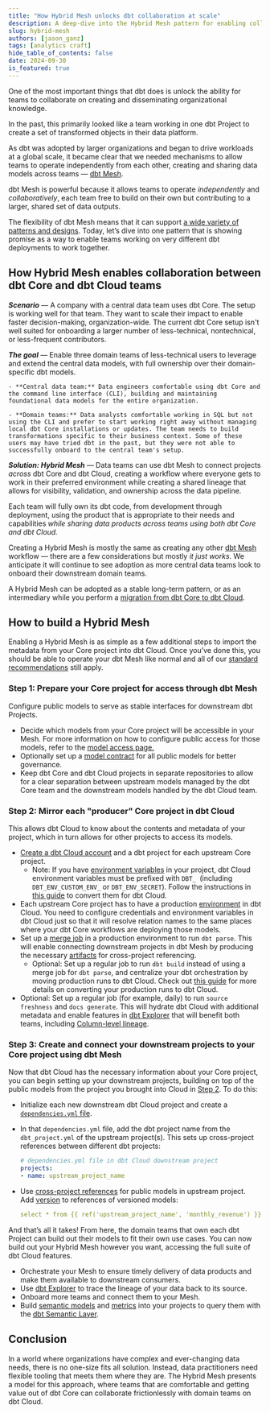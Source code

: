 ```yaml
---
title: "How Hybrid Mesh unlocks dbt collaboration at scale"
description: A deep-dive into the Hybrid Mesh pattern for enabling collaboration between domain teams using dbt Core and dbt Cloud. 
slug: hybrid-mesh
authors: [jason_ganz]
tags: [analytics craft]
hide_table_of_contents: false
date: 2024-09-30
is_featured: true
---
```


One of the most important things that dbt does is unlock the ability for teams to collaborate on creating and disseminating organizational knowledge.

In the past, this primarily looked like a team working in one dbt Project to create a set of transformed objects in their data platform.

As dbt was adopted by larger organizations and began to drive workloads at a global scale, it became clear that we needed mechanisms to allow teams to operate independently from each other, creating and sharing data models across teams &mdash; [dbt Mesh](/best-practices/how-we-mesh/mesh-1-intro).

<!-- truncate -->

dbt Mesh is powerful because it allows teams to operate _independently_ and _collaboratively_, each team free to build on their own but contributing to a larger, shared set of data outputs.

The flexibility of dbt Mesh means that it can support [a wide variety of patterns and designs](/best-practices/how-we-mesh/mesh-3-structures). Today, let’s dive into one pattern that is showing promise as a way to enable teams working on very different dbt deployments to work together.

## How Hybrid Mesh enables collaboration between dbt Core and dbt Cloud teams

**_Scenario_** &mdash; A company with a central data team uses dbt Core. The setup is working well for that team. They want to scale their impact to enable faster decision-making, organization-wide. The current dbt Core setup isn't well suited for onboarding a larger number of less-technical, nontechnical, or less-frequent contributors. 

**_The goal_** &mdash; Enable three domain teams of less-technical users to leverage and extend the central data models, with full ownership over their domain-specific dbt models.

    - **Central data team:** Data engineers comfortable using dbt Core and the command line interface (CLI), building and maintaining foundational data models for the entire organization.

    - **Domain teams:** Data analysts comfortable working in SQL but not using the CLI and prefer to start working right away without managing local dbt Core installations or updates. The team needs to build transformations specific to their business context. Some of these users may have tried dbt in the past, but they were not able to successfully onboard to the central team's setup.

**_Solution: Hybrid Mesh_** &mdash; Data teams can use dbt Mesh to connect projects *across* dbt Core and dbt Cloud, creating a workflow where everyone gets to work in their preferred environment while creating a shared lineage that allows for visibility, validation, and ownership across the data pipeline. 

Each team will fully own its dbt code, from development through deployment, using the product that is appropriate to their needs and capabilities _while sharing data products across teams using both dbt Core and dbt Cloud._

<Lightbox src="/img/blog/2024-09-30-hybrid-mesh/hybrid-mesh.png" width="75%" title="A before and after diagram highlighting how a Hybrid Mesh allows central data teams using dbt Core to work with domain data teams using dbt Cloud." />

Creating a Hybrid Mesh is mostly the same as creating any other [dbt Mesh](/guides/mesh-qs?step=1) workflow &mdash; there are a few considerations but mostly _it just works_. We anticipate it will continue to see adoption as more central data teams look to onboard their downstream domain teams. 

A Hybrid Mesh can be adopted as a stable long-term pattern, or as an intermediary while you perform a [migration from dbt Core to dbt Cloud](/guides/core-cloud-2?step=1).

## How to build a Hybrid Mesh
Enabling a Hybrid Mesh is as simple as a few additional steps to import the metadata from your Core project into dbt Cloud. Once you’ve done this, you should be able to operate your dbt Mesh like normal and all of our [standard recommendations](/best-practices/how-we-mesh/mesh-1-intro) still apply. 

### Step 1: Prepare your Core project for access through dbt Mesh

Configure public models to serve as stable interfaces for downstream dbt Projects.

- Decide which models from your Core project will be accessible in your Mesh. For more information on how to configure public access for those models, refer to the [model access page.](/docs/collaborate/govern/model-access)
- Optionally set up a [model contract](/docs/collaborate/govern/model-contracts) for all public models for better governance.
- Keep dbt Core and dbt Cloud projects in separate repositories to allow for a clear separation between upstream models managed by the dbt Core team and the downstream models handled by the dbt Cloud team.

### Step 2: Mirror each "producer" Core project in dbt Cloud 
This allows dbt Cloud to know about the contents and metadata of your project, which in turn allows for other projects to access its models.

- [Create a dbt Cloud account](https://www.getdbt.com/signup/) and a dbt project for each upstream Core project.
  - Note: If you have [environment variables](/docs/build/environment-variables) in your project, dbt Cloud environment variables must be prefixed with `DBT_ `(including `DBT_ENV_CUSTOM_ENV_` or `DBT_ENV_SECRET`). Follow the instructions in [this guide](https://docs.getdbt.com/guides/core-to-cloud-1?step=8#environment-variables) to convert them for dbt Cloud.
- Each upstream Core project has to have a production [environment](/docs/dbt-cloud-environments) in dbt Cloud. You need to configure credentials and environment variables in dbt Cloud just so that it will resolve relation names to the same places where your dbt Core workflows are deploying those models.
- Set up a [merge job](/docs/deploy/merge-jobs) in a production environment to run `dbt parse`. This will enable connecting downstream projects in dbt Mesh by producing the necessary [artifacts](/reference/artifacts/dbt-artifacts) for cross-project referencing.
  - Optional: Set up a regular job to run `dbt build` instead of using a merge job for `dbt parse`, and centralize your dbt orchestration by moving production runs to dbt Cloud. Check out [this guide](/guides/core-to-cloud-1?step=9) for more details on converting your production runs to dbt Cloud.
- Optional: Set up a regular job (for example, daily) to run `source freshness` and `docs generate`. This will hydrate dbt Cloud with additional metadata and enable features in [dbt Explorer](/docs/collaborate/explore-projects) that will benefit both teams, including [Column-level lineage](/docs/collaborate/column-level-lineage).

### Step 3: Create and connect your downstream projects to your Core project using dbt Mesh
Now that dbt Cloud has the necessary information about your Core project, you can begin setting up your downstream projects, building on top of the public models from the project you brought into Cloud in [Step 2](#step-2-mirror-each-producer-core-project-in-dbt-cloud). To do this:
- Initialize each new downstream dbt Cloud project and create a [`dependencies.yml` file](/docs/collaborate/govern/project-dependencies#use-cases). 
- In that `dependencies.yml` file, add the dbt project name from the `dbt_project.yml` of the upstream project(s). This sets up cross-project references between different dbt projects:

    ```yaml
    # dependencies.yml file in dbt Cloud downstream project
    projects:
    - name: upstream_project_name
    ```
- Use [cross-project references](/reference/dbt-jinja-functions/ref#ref-project-specific-models) for public models in upstream project. Add [version](/reference/dbt-jinja-functions/ref#versioned-ref) to references of versioned models:
  ```yaml
  select * from {{ ref('upstream_project_name', 'monthly_revenue') }}
  ```

And that’s all it takes! From here, the domain teams that own each dbt Project can build out their models to fit their own use cases. You can now build out your Hybrid Mesh however you want, accessing the full suite of dbt Cloud features.
- Orchestrate your Mesh to ensure timely delivery of data products and make them available to downstream consumers.
- Use [dbt Explorer](/docs/collaborate/explore-projects) to trace the lineage of your data back to its source.
- Onboard more teams and connect them to your Mesh.
- Build [semantic models](/docs/build/semantic-models) and [metrics](/docs/build/metrics-overview) into your projects to query them with the [dbt Semantic Layer](https://www.getdbt.com/product/semantic-layer).


## Conclusion

In a world where organizations have complex and ever-changing data needs, there is no one-size fits all solution. Instead, data practitioners need flexible tooling that meets them where they are. The Hybrid Mesh presents a model for this approach, where teams that are comfortable and getting value out of dbt Core can collaborate frictionlessly with domain teams on dbt Cloud.
